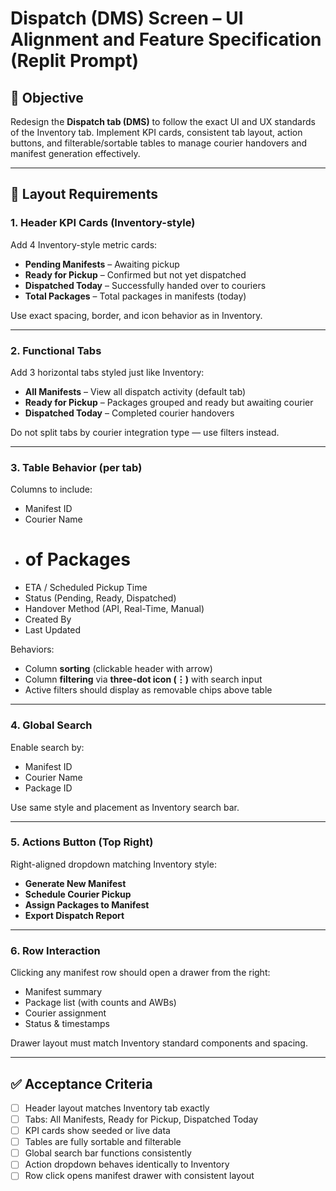 
# Dispatch (DMS) Screen – UI Alignment and Feature Specification (Replit Prompt)

## 🎯 Objective

Redesign the **Dispatch tab (DMS)** to follow the exact UI and UX standards of the Inventory tab. Implement KPI cards, consistent tab layout, action buttons, and filterable/sortable tables to manage courier handovers and manifest generation effectively.

---

## 🧩 Layout Requirements

### 1. Header KPI Cards (Inventory-style)
Add 4 Inventory-style metric cards:
- **Pending Manifests** – Awaiting pickup
- **Ready for Pickup** – Confirmed but not yet dispatched
- **Dispatched Today** – Successfully handed over to couriers
- **Total Packages** – Total packages in manifests (today)

Use exact spacing, border, and icon behavior as in Inventory.

---

### 2. Functional Tabs

Add 3 horizontal tabs styled just like Inventory:
- **All Manifests** – View all dispatch activity (default tab)
- **Ready for Pickup** – Packages grouped and ready but awaiting courier
- **Dispatched Today** – Completed courier handovers

Do not split tabs by courier integration type — use filters instead.

---

### 3. Table Behavior (per tab)

Columns to include:
- Manifest ID
- Courier Name
- # of Packages
- ETA / Scheduled Pickup Time
- Status (Pending, Ready, Dispatched)
- Handover Method (API, Real-Time, Manual)
- Created By
- Last Updated

Behaviors:
- Column **sorting** (clickable header with arrow)
- Column **filtering** via **three-dot icon (⋮)** with search input
- Active filters should display as removable chips above table

---

### 4. Global Search

Enable search by:
- Manifest ID
- Courier Name
- Package ID

Use same style and placement as Inventory search bar.

---

### 5. Actions Button (Top Right)

Right-aligned dropdown matching Inventory style:
- **Generate New Manifest**
- **Schedule Courier Pickup**
- **Assign Packages to Manifest**
- **Export Dispatch Report**

---

### 6. Row Interaction

Clicking any manifest row should open a drawer from the right:
- Manifest summary
- Package list (with counts and AWBs)
- Courier assignment
- Status & timestamps

Drawer layout must match Inventory standard components and spacing.

---

## ✅ Acceptance Criteria

- [ ] Header layout matches Inventory tab exactly
- [ ] Tabs: All Manifests, Ready for Pickup, Dispatched Today
- [ ] KPI cards show seeded or live data
- [ ] Tables are fully sortable and filterable
- [ ] Global search bar functions consistently
- [ ] Action dropdown behaves identically to Inventory
- [ ] Row click opens manifest drawer with consistent layout
